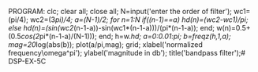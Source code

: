 PROGRAM:
clc;
clear all;
close all;
N=input('enter the order of filter');
wc1=(pi/4);
wc2=(3*pi)/4;
a=(N-1)/2;
for n=1:N
if((n-1)==a)
hd(n)=(wc2-wc1)/pi;
else
hd(n)=(sin(wc2*(n-1-a))-sin(wc1*(n-1-a)))/(pi*(n-1-a));
end;
w(n)=0.5+(0.5*cos(2*pi*(n-1-a)/(N-1)));
end;
h=w.*hd;
a=0:0.01:pi;
b=freqz(h,1,a);
mag=20*log(abs(b));
plot(a/pi,mag);
grid;
xlabel('normalized frequency\omega^pi');
ylabel('magnitude in db');
title('bandpass filter');# DSP-EX-5C
